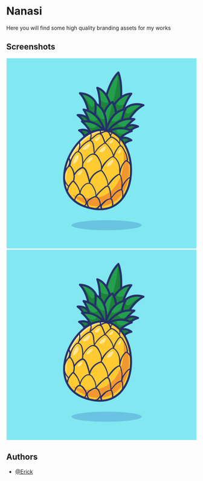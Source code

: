
# Nanasi

Here you will find some high quality branding assets for my works


## Screenshots

![App Screenshot](assets/nanasi/nanasi-small.jpg)
![App Screenshot](assets/nanasi/nanasi-medium.jpg)

## Authors

- [@Erick](https://www.github.com/iammuuo)

